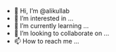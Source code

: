 - 👋 Hi, I’m @alikullab
- 👀 I’m interested in ...
- 🌱 I’m currently learning ...
- 💞️ I’m looking to collaborate on ...
- 📫 How to reach me ...

<!---
alikullab/alikullab is a ✨ special ✨ repository because its `README.md` (this file) appears on your GitHub profile.
You can click the Preview link to take a look at your changes.
--->
